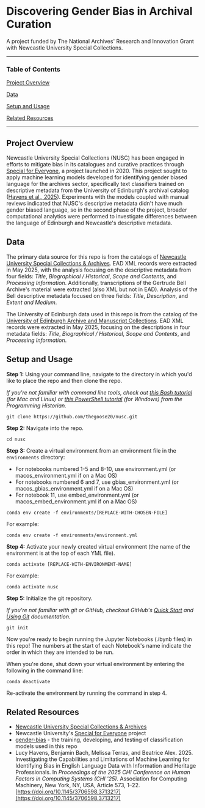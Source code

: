 # Discovering Gender Bias in Archival Curation
A project funded by The National Archives' Research and Innovation Grant with Newcastle University Special Collections.

***
### Table of Contents

[Project Overview](#project-overview)

[Data](#data)

[Setup and Usage](#setup-and-usage)

[Related Resources](#related-resources)

***

## Project Overview
Newcastle University Special Collections (NUSC) has been engaged in efforts to mitigate bias in its catalogues and curative practices through [Special for Everyone](), a project launched in 2020. This project sought to apply machine learning models developed for identifying gender biased language for the archives sector, specifically text classifiers trained on descriptive metadata from the University of Edinburgh's archival catalog ([Havens et al., 2025](https://doi.org/10.1145/3706598.3713217)).  Experiments with the models coupled with manual reviews indicated that NUSC's descriptive metadata didn't have much gender biased language, so in the second phase of the project, broader computational analytics were performed to investigate differences between the language of Edinburgh and Newcastle's descriptive metadata.

## Data
The primary data source for this repo is from the catalogs of [Newcastle University Special Collections & Archives](https://specialcollections.ncl.ac.uk).  EAD XML records were extracted in May 2025, with the analysis focusing on the descriptive metadata from four fields: *Title*, *Biographical / Historical*, *Scope and Contents*, and *Processing Information*.  Additionally, transcriptions of the Gertrude Bell Archive's material were extracted (also XML but not in EAD).  Analysis of the Bell descriptive metadata focused on three fields: *Title*, *Description*, and *Extent and Medium*.

The University of Edinburgh data used in this repo is from the catalog of the [University of Edinburgh Archive and Manuscript Collections](https://archives.collections.ed.ac.uk).  EAD XML records were extracted in May 2025, focusing on the descriptions in four metadata fields: *Title*, *Biographical / Historical*, *Scope and Contents*, and *Processing Information*.


## Setup and Usage

**Step 1:** Using your command line, navigate to the directory in which you'd like to place the repo and then clone the repo.

*If you're not familiar with command line tools, check out [this Bash tutorial](https://programminghistorian.org/en/lessons/intro-to-bash) (for Mac and Linux) or [this PowerShell tutorial](https://programminghistorian.org/en/lessons/intro-to-powershell) (for Windows) from the Programming Historian.*

```
git clone https://github.com/thegoose20/nusc.git
```

**Step 2:** Navigate into the repo.

```
cd nusc
```

**Step 3:** Create a virtual environment from an environment file in the `environments` directory:

  * For notebooks numbered 1-5 and 8-10, use environment.yml (or macos_environment.yml if on a Mac OS)
  * For notebooks numbered 6 and 7, use gbias_environment.yml (or macos_gbias_environment.yml if on a Mac OS)
  * For notebook 11, use embed_environment.yml (or macos_embed_environment.yml if on a Mac OS)

```
conda env create -f environments/[REPLACE-WITH-CHOSEN-FILE]
```
For example:
```
conda env create -f environments/environment.yml
```

**Step 4:** Activate your newly created virtual environment (the name of the environment is at the top of each YML file).
```
conda activate [REPLACE-WITH-ENVIRONMENT-NAME]
```
For example:
```
conda activate nusc
```

**Step 5:** Initialize the git repository.  

*If you're not familiar with git or GitHub, checkout GitHub's [Quick Start](https://docs.github.com/en/get-started/start-your-journey) and [Using Git](https://docs.github.com/en/get-started/using-git) documentation.*
```
git init
```

Now you're ready to begin running the Jupyter Notebooks (.ibynb files) in this repo!  The numbers at the start of each Notebook's name indicate the order in which they are intended to be run.

When you're done, shut down your virtual environment by entering the following in the command line:
```
conda deactivate
```
Re-activate the environment by running the command in step 4.


## Related Resources
* [Newcastle University Special Collections & Archives](https://www.ncl.ac.uk/library/special-collections/)
* Newcastle University's [Special for Everyone]() project
* [gender-bias](https://github.com/thegoose20/gender-bias) - the training, developing, and testing of classification models used in this repo
* Lucy Havens, Benjamin Bach, Melissa Terras, and Beatrice Alex. 2025. Investigating the Capabilities and Limitations of Machine Learning for Identifying Bias in English Language Data with Information and Heritage Professionals. In *Proceedings of the 2025 CHI Conference on Human Factors in Computing Systems (CHI '25).* Association for Computing Machinery, New York, NY, USA, Article 573, 1–22. [https://doi.org/10.1145/3706598.3713217](https://doi.org/10.1145/3706598.3713217)